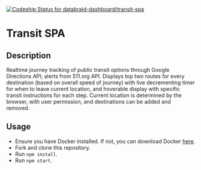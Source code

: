 [ ![Codeship Status for databraid-dashboard/transit-spa](https://app.codeship.com/projects/6491eac0-70d0-0135-0cfa-42df7ce0722f/status?branch=master) ](https://app.codeship.com/projects/243222)

# Transit SPA

## Description
Realtime journey tracking of public transit options through Google Directions API; alerts from 511.org API. Displays top two routes for every destination (based on overall speed of journey) with live decrementing timer for when to leave current location, and hoverable display with specific transit instructions for each step. Current location is determined by the browser, with user permission, and destinations can be added and removed.

## Usage
- Ensure you have Docker installed. If not, you can download Docker [here](https://www.docker.com/community-edition).
- Fork and clone this repository.
- Run `npm install`.
- Run `npm start`.

